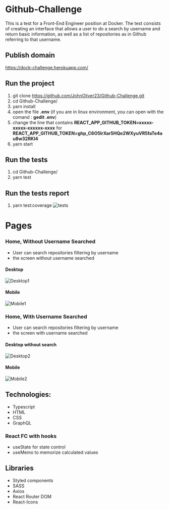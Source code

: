 # Github-Challenge

This is a test for a Front-End Engineer position at Docker. The test consists of creating an interface that allows a user to do a search by username and return basic information, as well as a list of repositories as in Github referring to that username.

## Publish domain
https://dock-challenge.herokuapp.com/

## Run the project
1. git clone https://github.com/JohnOliver23/Github-Challenge.git
2. cd Github-Challenge/
3. yarn install
4. open the file **.env** (if you are in linux environment, you can open with the comand : **gedit .env**)
5. change the line that contains **REACT_APP_GITHUB_TOKEN=xxxxx-xxxxx-xxxxxx-xxxx** for **REACT_APP_GITHUB_TOKEN=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**
7. yarn start

## Run the tests
1. cd Github-Challenge/
2. yarn test

## Run the tests report
1. yarn test:coverage
![tests](https://github.com/JohnOliver23/Github-Challenge/blob/main/images/tests.png?raw=true)


# Pages
### Home, Without Username Searched 

- User can search repositories filtering by username
- the screen without username searched


#### Desktop
![Desktop1](https://github.com/JohnOliver23/Github-Challenge/blob/main/images/desktop1.png?raw=true)

#### Mobile
![Mobile1](https://github.com/JohnOliver23/Github-Challenge/blob/main/images/mobile1.png?raw=true)

### Home, With Username Searched 

- User can search repositories filtering by username
- the screen with username searched

#### Desktop without search
![Desktop2](https://github.com/JohnOliver23/Github-Challenge/blob/main/images/desktop2.png?raw=true)

#### Mobile
![Mobile2](https://github.com/JohnOliver23/Github-Challenge/blob/main/images/mobile2.png?raw=true)


## Technologies:
- Typescript
- HTML
- CSS
- GraphQL

### React FC with hooks
- useState  for state control
- useMemo to memorize calculated values

## Libraries
- Styled components
- SASS
- Axios
- React Router DOM
- React-Icons


